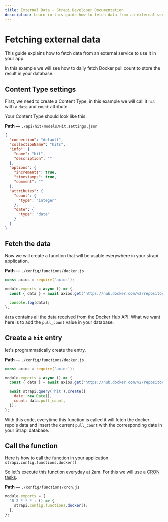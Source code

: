 ```yaml
---
title: External Data - Strapi Developer Documentation
description: Learn in this guide how to fetch data from an external service to use it in your Strapi project.
---
```


# Fetching external data

This guide explains how to fetch data from an external service to use it in your app.

In this example we will see how to daily fetch Docker pull count to store the result in your database.

## Content Type settings

First, we need to create a Content Type, in this example we will call it `hit` with a `date` and `count` attribute.

Your Content Type should look like this:

**Path —** `./api/hit/models/Hit.settings.json`

```json
{
  "connection": "default",
  "collectionName": "hits",
  "info": {
    "name": "hit",
    "description": ""
  },
  "options": {
    "increments": true,
    "timestamps": true,
    "comment": ""
  },
  "attributes": {
    "count": {
      "type": "integer"
    },
    "date": {
      "type": "date"
    }
  }
}
```

## Fetch the data

Now we will create a function that will be usable everywhere in your strapi application.

**Path —** `./config/functions/docker.js`

```js
const axios = require('axios');

module.exports = async () => {
  const { data } = await axios.get('https://hub.docker.com/v2/repositories/strapi/strapi/');

  console.log(data);
};
```

`data` contains all the data received from the Docker Hub API. What we want here is to add the `pull_count` value in your database.

## Create a `hit` entry

let's programmatically create the entry.

**Path —** `./config/functions/docker.js`

```js
const axios = require('axios');

module.exports = async () => {
  const { data } = await axios.get('https://hub.docker.com/v2/repositories/strapi/strapi/');

  await strapi.query('hit').create({
    date: new Date(),
    count: data.pull_count,
  });
};
```

With this code, everytime this function is called it will fetch the docker repo's data and insert the current `pull_count` with the corresponding date in your Strapi database.

## Call the function

Here is how to call the function in your application `strapi.config.functions.docker()`

So let's execute this function everyday at 2am. For this we will use a [CRON tasks](/developer-docs/latest/setup-deployment-guides/configurations.md#cron-tasks).

**Path —** `./config/functions/cron.js`

```js
module.exports = {
  '0 2 * * *': () => {
    strapi.config.functions.docker();
  },
};
```
